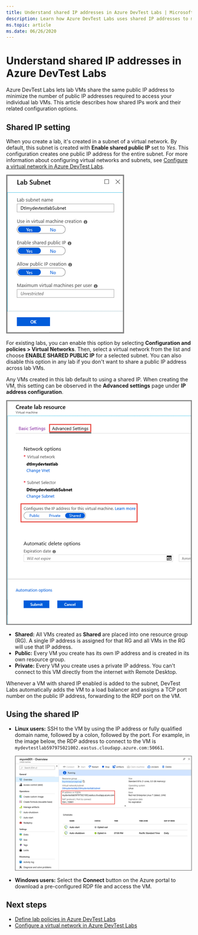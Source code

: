 ```yaml
---
title: Understand shared IP addresses in Azure DevTest Labs | Microsoft Docs
description: Learn how Azure DevTest Labs uses shared IP addresses to minimize the public IP addresses required to access your lab VMs.
ms.topic: article
ms.date: 06/26/2020
---
```


# Understand shared IP addresses in Azure DevTest Labs

Azure DevTest Labs lets lab VMs share the same public IP address to minimize the number of public IP addresses required to access your individual lab VMs.  This article describes how shared IPs work and their related configuration options.

## Shared IP setting

When you create a lab, it's created in a subnet of a virtual network.  By default, this subnet is created with **Enable shared public IP** set to *Yes*.  This configuration creates one public IP address for the entire subnet.  For more information about configuring virtual networks and subnets, see [Configure a virtual network in Azure DevTest Labs](devtest-lab-configure-vnet.md).

![New lab subnet](media/devtest-lab-shared-ip/lab-subnet.png)

For existing labs, you can enable this option by selecting **Configuration and policies > Virtual Networks**. Then, select a virtual network from the list and choose **ENABLE SHARED PUBLIC IP** for a selected subnet. You can also disable this option in any lab if you don't want to share a public IP address across lab VMs.

Any VMs created in this lab default to using a shared IP.  When creating the VM, this setting can be observed in the **Advanced settings** page under **IP address configuration**.

![New VM](media/devtest-lab-shared-ip/new-vm.png)

- **Shared:** All VMs created as **Shared** are placed into one resource group (RG). A single IP address is assigned for that RG and all VMs in the RG will use that IP address.
- **Public:** Every VM you create has its own IP address and is created in its own resource group.
- **Private:** Every VM you create uses a private IP address. You can't connect to this VM directly from the internet with Remote Desktop.

Whenever a VM with shared IP enabled is added to the subnet, DevTest Labs automatically adds the VM to a load balancer and assigns a TCP port number on the public IP address, forwarding to the RDP port on the VM.  

## Using the shared IP

- **Linux users:** SSH to the VM by using the IP address or fully qualified domain name, followed by a colon, followed by the port. For example, in the image below, the RDP address to connect to the VM is `mydevtestlab597975021002.eastus.cloudapp.azure.com:50661`.

  ![VM example](media/devtest-lab-shared-ip/vm-info.png)

- **Windows users:** Select the **Connect** button on the Azure portal to download a pre-configured RDP file and access the VM.

## Next steps

* [Define lab policies in Azure DevTest Labs](devtest-lab-set-lab-policy.md)
* [Configure a virtual network in Azure DevTest Labs](devtest-lab-configure-vnet.md)






